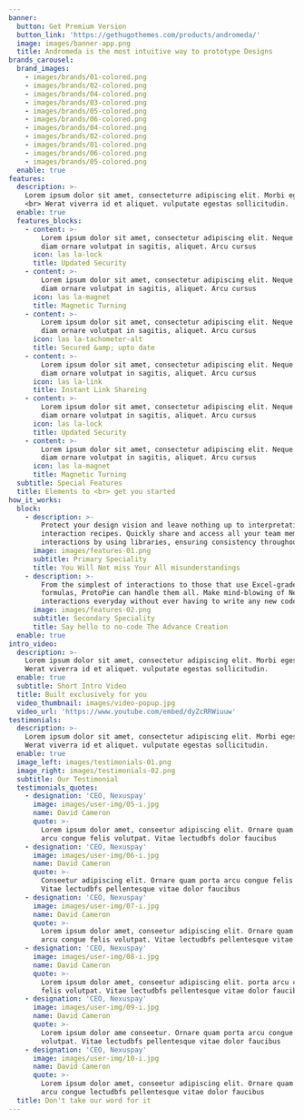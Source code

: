 ```yaml
---
banner:
  button: Get Premium Version
  button_link: 'https://gethugothemes.com/products/andromeda/'
  image: images/banner-app.png
  title: Andromeda is the most intuitive way to prototype Designs
brands_carousel:
  brand_images:
    - images/brands/01-colored.png
    - images/brands/02-colored.png
    - images/brands/04-colored.png
    - images/brands/03-colored.png
    - images/brands/05-colored.png
    - images/brands/06-colored.png
    - images/brands/04-colored.png
    - images/brands/02-colored.png
    - images/brands/01-colored.png
    - images/brands/06-colored.png
    - images/brands/05-colored.png
  enable: true
features:
  description: >-
    Lorem ipsum dolor sit amet, consecteturre adipiscing elit. Morbi egestas
    <br> Werat viverra id et aliquet. vulputate egestas sollicitudin.
  enable: true
  features_blocks:
    - content: >-
        Lorem ipsum dolor sit amet, consectetur adipiscing elit. Neque enim id
        diam ornare volutpat in sagitis, aliquet. Arcu cursus
      icon: las la-lock
      title: Updated Security
    - content: >-
        Lorem ipsum dolor sit amet, consectetur adipiscing elit. Neque enim id
        diam ornare volutpat in sagitis, aliquet. Arcu cursus
      icon: las la-magnet
      title: Magnetic Turning
    - content: >-
        Lorem ipsum dolor sit amet, consectetur adipiscing elit. Neque enim id
        diam ornare volutpat in sagitis, aliquet. Arcu cursus
      icon: las la-tachometer-alt
      title: Secured &amp; upto date
    - content: >-
        Lorem ipsum dolor sit amet, consectetur adipiscing elit. Neque enim id
        diam ornare volutpat in sagitis, aliquet. Arcu cursus
      icon: las la-link
      title: Instant Link Shareing
    - content: >-
        Lorem ipsum dolor sit amet, consectetur adipiscing elit. Neque enim id
        diam ornare volutpat in sagitis, aliquet. Arcu cursus
      icon: las la-lock
      title: Updated Security
    - content: >-
        Lorem ipsum dolor sit amet, consectetur adipiscing elit. Neque enim id
        diam ornare volutpat in sagitis, aliquet. Arcu cursus
      icon: las la-magnet
      title: Magnetic Turning
  subtitle: Special Features
  title: Elements to <br> get you started
how_it_works:
  block:
    - description: >-
        Protect your design vision and leave nothing up to interpretation with
        interaction recipes. Quickly share and access all your team members
        interactions by using libraries, ensuring consistency throughout the.
      image: images/features-01.png
      subtitle: Primary Speciality
      title: You Will Not miss Your All misunderstandings
    - description: >-
        From the simplest of interactions to those that use Excel-gradeing
        formulas, ProtoPie can handle them all. Make mind-blowing of New
        interactions everyday without ever having to write any new code.
      image: images/features-02.png
      subtitle: Secondary Speciality
      title: Say hello to no-code The Advance Creation
  enable: true
intro_video:
  description: >-
    Lorem ipsum dolor sit amet, consectetur adipiscing elit. Morbi egestas <br>
    Werat viverra id et aliquet. vulputate egestas sollicitudin.
  enable: true
  subtitle: Short Intro Video
  title: Built exclusively for you
  video_thumbnail: images/video-popup.jpg
  video_url: 'https://www.youtube.com/embed/dyZcRRWiuuw'
testimonials:
  description: >-
    Lorem ipsum dolor sit amet, consectetur adipiscing elit. Morbi egestas <br>
    Werat viverra id et aliquet. vulputate egestas sollicitudin.
  enable: true
  image_left: images/testimonials-01.png
  image_right: images/testimonials-02.png
  subtitle: Our Testimonial
  testimonials_quotes:
    - designation: 'CEO, Nexuspay'
      image: images/user-img/05-i.jpg
      name: David Cameron
      quote: >-
        Lorem ipsum dolor amet, conseetur adipiscing elit. Ornare quam porta
        arcu congue felis volutpat. Vitae lectudbfs dolor faucibus
    - designation: 'CEO, Nexuspay'
      image: images/user-img/06-i.jpg
      name: David Cameron
      quote: >-
        Conseetur adipiscing elit. Ornare quam porta arcu congue felis volutpat.
        Vitae lectudbfs pellentesque vitae dolor faucibus
    - designation: 'CEO, Nexuspay'
      image: images/user-img/07-i.jpg
      name: David Cameron
      quote: >-
        Lorem ipsum dolor amet, conseetur adipiscing elit. Ornare quam porta
        arcu congue felis volutpat. Vitae lectudbfs pellentesque vitae dolor
    - designation: 'CEO, Nexuspay'
      image: images/user-img/08-i.jpg
      name: David Cameron
      quote: >-
        Lorem ipsum dolor amet, conseetur adipiscing elit. porta arcu congue
        felis volutpat. Vitae lectudbfs pellentesque vitae dolor faucibus
    - designation: 'CEO, Nexuspay'
      image: images/user-img/09-i.jpg
      name: David Cameron
      quote: >-
        Lorem ipsum dolor ame conseetur. Ornare quam porta arcu congue felis
        volutpat. Vitae lectudbfs pellentesque vitae dolor faucibus
    - designation: 'CEO, Nexuspay'
      image: images/user-img/10-i.jpg
      name: David Cameron
      quote: >-
        Lorem ipsum dolor amet, conseetur adipiscing elit. Ornare quam porta
        arcu congue lectudbfs pellentesque vitae dolor faucibus
  title: Don't take our word for it
---
```


